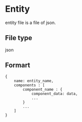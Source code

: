 # Entity
entity file is a file of json.
## File type
json
## Formart
```
{
    name: entity_name,
    components : [
        component_name : {
            component_data: data,
            ...
        }
        ...
    ]
}
```